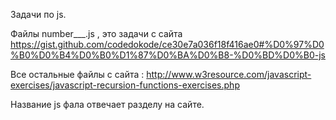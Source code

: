 Задачи по js.

Файлы number___.js , это задачи с сайта
https://gist.github.com/codedokode/ce30e7a036f18f416ae0#%D0%97%D0%B0%D0%B4%D0%B0%D1%87%D0%BA%D0%B8-%D0%BD%D0%B0-js

Все остальные файлы с сайта :
http://www.w3resource.com/javascript-exercises/javascript-recursion-functions-exercises.php

Название js фала отвечает разделу на сайте.